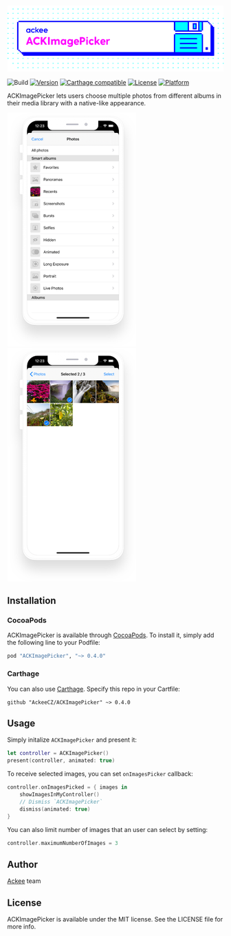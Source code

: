 ![ackee|ACKImagePicker](Resources/cover-image.png)

![Build](https://github.com/AckeeCZ/ACKImagePicker/workflows/Build/badge.svg)
[![Version](https://img.shields.io/cocoapods/v/ACKImagePicker.svg?style=flat)](http://cocoapods.org/pods/ACKImagePicker)
[![Carthage compatible](https://img.shields.io/badge/Carthage-compatible-4BC51D.svg?style=flat)](https://github.com/Carthage/Carthage)
[![License](https://img.shields.io/cocoapods/l/ACKImagePicker.svg?style=flat)](http://cocoapods.org/pods/ACKImagePicker)
[![Platform](https://img.shields.io/cocoapods/p/ACKImagePicker.svg?style=flat)](http://cocoapods.org/pods/ACKImagePicker)

ACKImagePicker lets users choose multiple photos from different albums in their media library with a native-like appearance.

<img src="Resources/ackimagepicker_1.png" width="300"> <img src="Resources/ackimagepicker_2.png" width="300">

## Installation

### CocoaPods

ACKImagePicker is available through [CocoaPods](http://cocoapods.org). To install it, simply add the following line to your Podfile:

```ruby
pod "ACKImagePicker", "~> 0.4.0"
```


### Carthage

You can also use [Carthage](https://github.com/Carthage/Carthage). Specify this repo in your Cartfile:

```
github "AckeeCZ/ACKImagePicker" ~> 0.4.0
```

## Usage

Simply initalize `ACKImagePicker` and present it:
```swift
let controller = ACKImagePicker()
present(controller, animated: true)
```

To receive selected images, you can set `onImagesPicker` callback:
```swift
controller.onImagesPicked = { images in
    showImagesInMyController()
    // Dismiss `ACKImagePicker`
    dismiss(animated: true)
}
```

You can also limit number of images that an user can select by setting:
```swift
controller.maximumNumberOfImages = 3
```

## Author

[Ackee](https://ackee.cz) team

## License

ACKImagePicker is available under the MIT license. See the LICENSE file for more info.

[1]:	https://twitter.com/AckeeCZ
